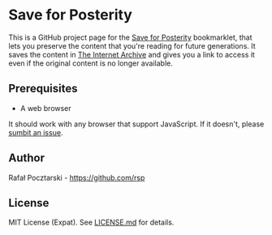 Save for Posterity
==================

This is a GitHub project page for the 
[Save for Posterity](https://rsp.github.io/save-for-posterity/) bookmarklet,
that lets you preserve the content that you're reading for future generations.
It saves the content in [The Internet Archive](https://archive.org/)
and gives you a link to access it even if the original content is no longer available.

Prerequisites
-------------
* A web browser

It should work with any browser that support JavaScript. If it doesn't,
please [sumbit an issue](https://github.com/rsp/save-for-posterity/issues).

Author
------
Rafał Pocztarski - https://github.com/rsp

License
-------
MIT License (Expat). See [LICENSE.md](LICENSE.md) for details.
